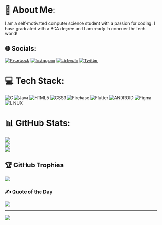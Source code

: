 # 💫 About Me:
I am a self-motivated computer science student with a passion for coding. I have graduated with a BCA degree and I am ready to conquer the tech world!


## 🌐 Socials:
[![Facebook](https://img.shields.io/badge/Facebook-%231877F2.svg?logo=Facebook&logoColor=white)](https://facebook.com/https://m.facebook.com/Afnan.nld) [![Instagram](https://img.shields.io/badge/Instagram-%23E4405F.svg?logo=Instagram&logoColor=white)](https://instagram.com/https://www.instagram.com/afnan_nellyadi/) [![LinkedIn](https://img.shields.io/badge/LinkedIn-%230077B5.svg?logo=linkedin&logoColor=white)](https://linkedin.com/in/https://www.linkedin.com/in/mahammad-afnan-m/) [![Twitter](https://img.shields.io/badge/Twitter-%231DA1F2.svg?logo=Twitter&logoColor=white)](https://twitter.com/https://twitter.com/Afnan011) 

# 💻 Tech Stack:
![C](https://img.shields.io/badge/c-%2300599C.svg?style=for-the-badge&logo=c&logoColor=white) ![Java](https://img.shields.io/badge/java-%23ED8B00.svg?style=for-the-badge&logo=java&logoColor=white) ![HTML5](https://img.shields.io/badge/html5-%23E34F26.svg?style=for-the-badge&logo=html5&logoColor=white) ![CSS3](https://img.shields.io/badge/css3-%231572B6.svg?style=for-the-badge&logo=css3&logoColor=white) ![Firebase](https://img.shields.io/badge/firebase-%23039BE5.svg?style=for-the-badge&logo=firebase) ![Flutter](https://img.shields.io/badge/Flutter-%2302569B.svg?style=for-the-badge&logo=Flutter&logoColor=white) ![ANDROID](https://img.shields.io/badge/android-%2320232a.svg?style=for-the-badge&logo=android&logoColor=%a4c639) 	![Figma](https://img.shields.io/badge/figma-%23F24E1E.svg?style=for-the-badge&logo=figma&logoColor=white) ![LINUX](https://img.shields.io/badge/Linux-FCC624?style=for-the-badge&logo=linux&logoColor=black)
# 📊 GitHub Stats:
![](https://github-readme-stats.vercel.app/api?username=Afnan011&theme=dark&hide_border=false&include_all_commits=false&count_private=false)<br/>
![](https://github-readme-streak-stats.herokuapp.com/?user=Afnan011&theme=dark&hide_border=false)<br/>
![](https://github-readme-stats.vercel.app/api/top-langs/?username=Afnan011&theme=dark&hide_border=false&include_all_commits=false&count_private=false&layout=compact)

## 🏆 GitHub Trophies
![](https://github-profile-trophy.vercel.app/?username=Afnan011&theme=radical&no-frame=false&no-bg=true&margin-w=4)

### ✍️ Quote of the Day
![](https://quotes-github-readme.vercel.app/api?type=horizontal&theme=radical)

---
[![](https://visitcount.itsvg.in/api?id=Afnan011&icon=0&color=0)](https://visitcount.itsvg.in)

<!-- Proudly created with GPRM ( https://gprm.itsvg.in ) -->
